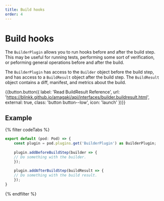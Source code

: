 ```yaml
---
title: Build hooks
order: 4
---
```

# Build hooks

The `BuilderPlugin` allows you to run hooks before and after the build step.
This may be useful for running tests, performing some sort of verification, or
peforming general operations before and after the build.

The `BuilderPlugin` has access to the `Builder` object before the build step,
and has access to a `BuildResult` object after the build step. The `BuildResult`
object contains a diff, manifest, and metrics about the build.

{{button.button({
    label: 'Read BuildResult Reference',
    url: 'https://blinkk.github.io/amagaki/api/interfaces/builder.buildresult.html',
    external: true,
    class: 'button button--low',
    icon: 'launch'
})}}

## Example

{% filter codeTabs %}
```javascript:title=amagaki.ts
export default (pod: Pod) => {
    const plugin = pod.plugins.get('BuilderPlugin') as BuilderPlugin;
 
    plugin.addBeforeBuildStep(builder => {
    // Do something with the builder.
    });
 
    plugin.addAfterBuildStep(buildResult => {
    // Do something with the build result.
    });
}
```
{% endfilter %}
